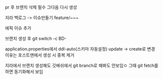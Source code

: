 

pr 후 브랜치 삭제 필수
그다음 다시 생성


지라
백로그 -> 이슈만들기
feature/~~~

에픽 이슈 추가

브랜치 생성 후
 git switch -c BD-

application.properties에서 ddl-auto(스키마 자동설정) update → create로 변경
이유는 포스트맨에서 생성 시 중복 제거


지라에서 브랜치 생성해도
깃배쉬에서 git branch로 해봐도 안보임ㅇ
그때 git fetch를 하면 동기화해서 보임